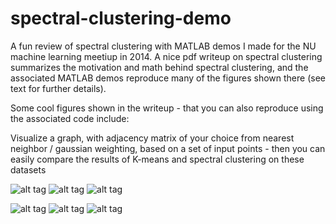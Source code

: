 # spectral-clustering-demo

A fun review of spectral clustering with MATLAB demos I made for the NU machine learning meetiup in 2014.  A nice pdf writeup on spectral clustering summarizes the motivation and math behind spectral clustering, and the associated MATLAB demos reproduce many of the figures shown there (see text for further details).

Some cool figures shown in the writeup - that you can also reproduce using the associated code include:

Visualize a graph, with adjacency matrix of your choice from nearest neighbor / gaussian weighting, based on a set of input points - then you can easily compare the results of K-means and spectral clustering on these datasets

![alt tag](https://raw.githubusercontent.com/jermwatt/spectral-clustering-demo/master/demo-images/smiley_graph.jpg)
![alt tag](https://raw.githubusercontent.com/jermwatt/spectral-clustering-demo/master/demo-images/beach_graph.jpg)
![alt tag](https://raw.githubusercontent.com/jermwatt/spectral-clustering-demo/master/demo-images/connected_rings.jpg)


![alt tag](https://raw.githubusercontent.com/jermwatt/spectral-clustering-demo/master/demo-images/smiley_comparison.jpg)
![alt tag](https://raw.githubusercontent.com/jermwatt/spectral-clustering-demo/master/demo-images/beach_comparison.jpg)
![alt tag](https://raw.githubusercontent.com/jermwatt/spectral-clustering-demo/master/demo-images/rings_comparison.png)

